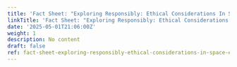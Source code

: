 ```yaml
---
title: 'Fact Sheet: "Exploring Responsibly: Ethical Considerations In Space Exploration"'
linkTitle: 'Fact Sheet: "Exploring Responsibly: Ethical Considerations in Space Exploration"'
date: '2025-05-01T21:06:00Z'
weight: 1
description: No content
draft: false
ref: fact-sheet-exploring-responsibly-ethical-considerations-in-space-exploration
---
```


